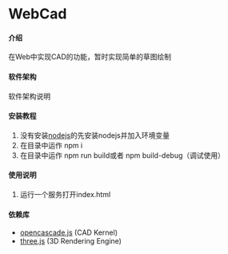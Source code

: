 # WebCad

#### 介绍
在Web中实现CAD的功能，暂时实现简单的草图绘制

#### 软件架构
软件架构说明


#### 安装教程

1.  没有安装[nodejs](https://nodejs.org/en/)的先安装nodejs并加入环境变量
2.  在目录中运作 npm i
3.  在目录中运作 npm run build或者 npm build-debug（调试使用）

#### 使用说明

1.  运行一个服务打开index.html

#### 依赖库

- [opencascade.js](https://github.com/donalffons/opencascade.js) (CAD Kernel)
- [three.js](https://github.com/mrdoob/three.js/) (3D Rendering Engine)